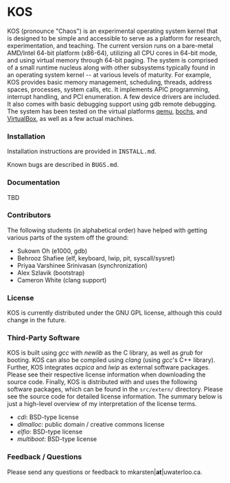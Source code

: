 KOS
===

KOS (pronounce "Chaos") is an experimental operating system kernel that is designed to be simple and accessible to serve as a platform for research, experimentation, and teaching.
The current version runs on a bare-metal AMD/Intel 64-bit platform (x86-64), utilizing all CPU cores in 64-bit mode, and using virtual memory through 64-bit paging.
The system is comprised of a small runtime nucleus along with other subsystems typically found in an operating system kernel -- at various levels of maturity.
For example, KOS provides basic memory management, scheduling, threads, address spaces, processes, system calls, etc. It implements APIC programming, interrupt handling, and PCI enumeration. A few device drivers are included. It also comes with basic debugging support using gdb remote debugging. The system has been tested on the virtual platforms [qemu](http://www.qemu.org/), [bochs](http://bochs.sourceforge.net/), and [VirtualBox](https://www.virtualbox.org/), as well as a few actual machines.


### Installation

Installation instructions are provided in <tt>INSTALL.md</tt>.

Known bugs are described in <tt>BUGS.md</tt>.


### Documentation

TBD


### Contributors

The following students (in alphabetical order) have helped with getting various parts of the system off the ground:

- Sukown Oh (e1000, gdb)
- Behrooz Shafiee (elf, keyboard, lwip, pit, syscall/sysret)
- Priyaa Varshinee Srinivasan (synchronization)
- Alex Szlavik (bootstrap)
- Cameron White (clang support)


### License

KOS is currently distributed under the GNU GPL license, although this could change in the future.


### Third-Party Software

KOS is built using *gcc* with *newlib* as the C library, as well as *grub* for booting. KOS can also be compiled using *clang* (using *gcc*'s C++ library). Further, KOS integrates *acpica* and *lwip* as external software packages. Please see their respective license information when downloading the source code. Finally, KOS is distributed with and uses the following software packages, which can be found in the `src/extern/` directory.  Please see the source code for detailed license information.  The summary below is just a high-level overview of my interpretation of the license terms.

- *cdi*:        BSD-type license
- *dlmalloc*:   public domain / creative commons license
- *elfio*:      BSD-type license
- *multiboot*:  BSD-type license


### Feedback / Questions

Please send any questions or feedback to mkarsten|**at**|uwaterloo.ca.

